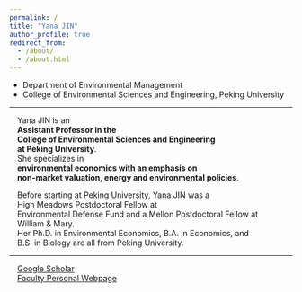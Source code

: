 ```yaml
---
permalink: /
title: "Yana JIN"
author_profile: true
redirect_from: 
  - /about/
  - /about.html
---
```

* Department of Environmental Management  
* College of Environmental Sciences and Engineering, Peking University

---


&emsp;Yana JIN is an <br>&emsp;**Assistant Professor in the <br>&emsp;College of Environmental Sciences and Engineering <br>&emsp;at Peking University**. 
<br/>&emsp;She specializes in <br>&emsp;**environmental economics with an emphasis on <br>&emsp;non-market valuation, energy and environmental policies**. 

&emsp;Before starting at Peking University, Yana JIN was a <br>&emsp;High Meadows Postdoctoral Fellow at <br>&emsp;Environmental Defense Fund and a Mellon Postdoctoral Fellow at <br>&emsp;William & Mary. <br>&emsp;Her Ph.D. in Environmental Economics, B.A. in Economics, and <br>&emsp;B.S. in Biology are all from Peking University.

---
&emsp;[Google Scholar](bit.ly/32Oh18g)<br>
&emsp;[Faculty Personal Webpage](http://scholar.pku.edu.cn/yjin/home)




